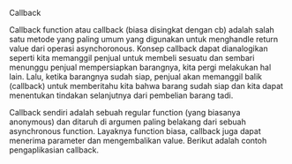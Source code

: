 Callback

Callback function atau callback (biasa disingkat dengan cb) adalah salah satu metode yang paling umum 
yang digunakan untuk menghandle return value dari operasi asynchoronous. Konsep callback dapat dianalogikan 
seperti kita memanggil penjual untuk membeli sesuatu dan sembari menunggu penjual mempersiapkan barangnya, 
kita pergi melakukan hal lain. Lalu, ketika barangnya sudah siap, penjual akan memanggil balik (callback) 
untuk memberitahu kita bahwa barang sudah siap dan kita dapat menentukan tindakan selanjutnya dari pembelian barang tadi.

Callback sendiri adalah sebuah regular function (yang biasanya anonymous) dan ditaruh di argumen paling belakang dari
sebuah asynchronous function. Layaknya function biasa, callback juga dapat menerima parameter dan mengembalikan value. 
Berikut adalah contoh pengaplikasian callback.